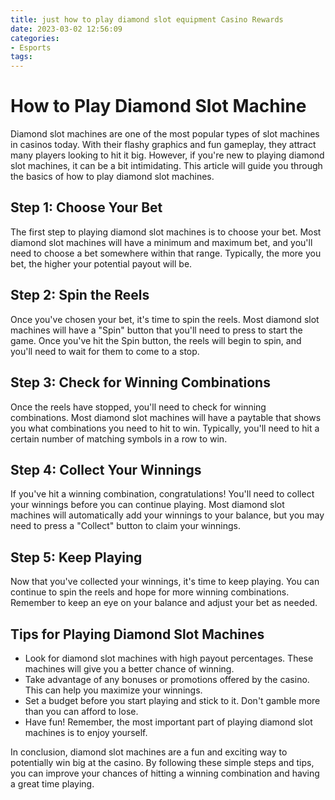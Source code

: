 ```yaml
---
title: just how to play diamond slot equipment Casino Rewards
date: 2023-03-02 12:56:09
categories:
- Esports
tags:
---
```

# How to Play Diamond Slot Machine

Diamond slot machines are one of the most popular types of slot machines in casinos today. With their flashy graphics and fun gameplay, they attract many players looking to hit it big. However, if you're new to playing diamond slot machines, it can be a bit intimidating. This article will guide you through the basics of how to play diamond slot machines.

## Step 1: Choose Your Bet

The first step to playing diamond slot machines is to choose your bet. Most diamond slot machines will have a minimum and maximum bet, and you'll need to choose a bet somewhere within that range. Typically, the more you bet, the higher your potential payout will be.

## Step 2: Spin the Reels

Once you've chosen your bet, it's time to spin the reels. Most diamond slot machines will have a "Spin" button that you'll need to press to start the game. Once you've hit the Spin button, the reels will begin to spin, and you'll need to wait for them to come to a stop.

## Step 3: Check for Winning Combinations

Once the reels have stopped, you'll need to check for winning combinations. Most diamond slot machines will have a paytable that shows you what combinations you need to hit to win. Typically, you'll need to hit a certain number of matching symbols in a row to win.

## Step 4: Collect Your Winnings

If you've hit a winning combination, congratulations! You'll need to collect your winnings before you can continue playing. Most diamond slot machines will automatically add your winnings to your balance, but you may need to press a "Collect" button to claim your winnings.

## Step 5: Keep Playing

Now that you've collected your winnings, it's time to keep playing. You can continue to spin the reels and hope for more winning combinations. Remember to keep an eye on your balance and adjust your bet as needed.

## Tips for Playing Diamond Slot Machines

- Look for diamond slot machines with high payout percentages. These machines will give you a better chance of winning.
- Take advantage of any bonuses or promotions offered by the casino. This can help you maximize your winnings.
- Set a budget before you start playing and stick to it. Don't gamble more than you can afford to lose.
- Have fun! Remember, the most important part of playing diamond slot machines is to enjoy yourself.

In conclusion, diamond slot machines are a fun and exciting way to potentially win big at the casino. By following these simple steps and tips, you can improve your chances of hitting a winning combination and having a great time playing.